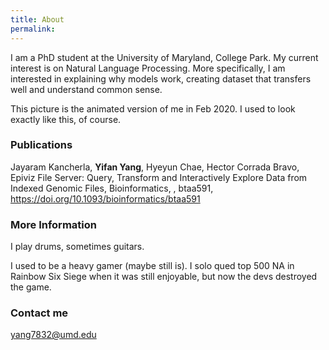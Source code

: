 ```yaml
---
title: About
permalink:
---
```


I am a PhD student at the University of Maryland, College Park. My current interest is on Natural Language Processing. More specifically, I am interested in explaining why models work, creating dataset that transfers well and understand common sense. 

This picture is the animated version of me in Feb 2020. I used to look exactly like this, of course. 

### Publications

Jayaram Kancherla, **Yifan Yang**, Hyeyun Chae, Hector Corrada Bravo, Epiviz File Server: Query, Transform and Interactively Explore Data from Indexed Genomic Files, Bioinformatics, , btaa591, https://doi.org/10.1093/bioinformatics/btaa591

### More Information

I play drums, sometimes guitars.

I used to be a heavy gamer (maybe still is). I solo qued top 500 NA in Rainbow Six Siege when it was still enjoyable, but now the devs destroyed the game.


### Contact me

[yang7832@umd.edu](mailto:yang7832@umd.edu)
